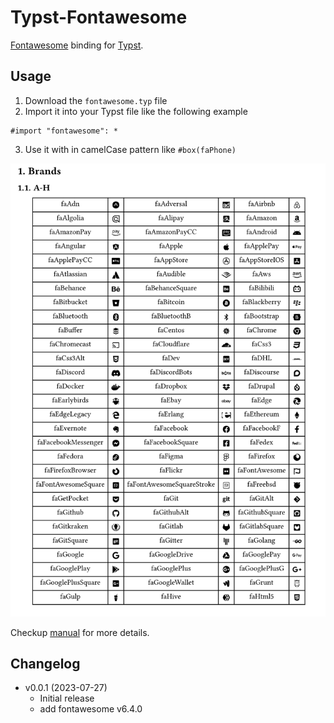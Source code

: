 # Typst-Fontawesome

[Fontawesome](https://fontawesome.com/) binding for [Typst](https://typst.app/docs/).

## Usage

1. Download the `fontawesome.typ` file
2. Import it into your Typst file like the following example

```typst
#import "fontawesome": *
```

3. Use it with in camelCase pattern like `#box(faPhone)`

![demo](demo.png)

Checkup [manual](https://github.com/ivaquero/typst-fontawesome/blob/main/manual.pdf) for more details.

## Changelog

- v0.0.1 (2023-07-27)
  - Initial release
  - add fontawesome v6.4.0
